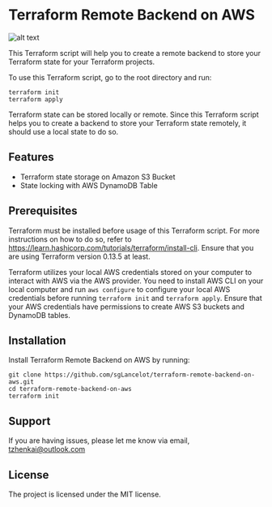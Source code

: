 Terraform Remote Backend on AWS
========

![alt text](https://www.terraform.io/assets/images/og-image-8b3e4f7d.png "terraform")

This Terraform script will help you to create a remote backend to store your Terraform state for your Terraform projects. 

To use this Terraform script, go to the root directory and run:

    terraform init
    terraform apply
    
Terraform state can be stored locally or remote. Since this Terraform script helps you to create a backend to store your Terraform state remotely, it should use a local state to do so.


Features
--------

- Terraform state storage on Amazon S3 Bucket
- State locking with AWS DynamoDB Table

Prerequisites
-------------
Terraform must be installed before usage of this Terraform script. For more instructions on how to do so, refer to https://learn.hashicorp.com/tutorials/terraform/install-cli. Ensure that you are using Terraform version 0.13.5 at least. 

Terraform utilizes your local AWS credentials stored on your computer to interact with AWS via the AWS provider. You need to install AWS CLI on your local computer and run `aws configure` to configure your local AWS credentials before running `terraform init` and `terraform apply`. Ensure that your AWS credentials have permissions to create AWS S3 buckets and DynamoDB tables.

Installation
------------

Install Terraform Remote Backend on AWS by running:

    git clone https://github.com/sgLancelot/terraform-remote-backend-on-aws.git
    cd terraform-remote-backend-on-aws
    terraform init

Support
-------

If you are having issues, please let me know via email, tzhenkai@outlook.com

License
-------

The project is licensed under the MIT license.